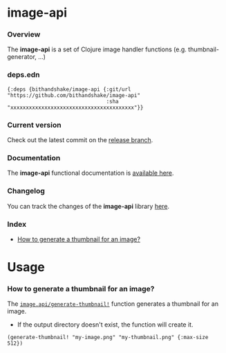 
# image-api

### Overview

The <strong>image-api</strong> is a set of Clojure image handler functions
(e.g. thumbnail-generator, ...)

### deps.edn

```
{:deps {bithandshake/image-api {:git/url "https://github.com/bithandshake/image-api"
                                :sha     "xxxxxxxxxxxxxxxxxxxxxxxxxxxxxxxxxxxxxxxx"}}
```

### Current version

Check out the latest commit on the [release branch](https://github.com/bithandshake/image-api/tree/release).

### Documentation

The <strong>image-api</strong> functional documentation is [available here](documentation/COVER.md).

### Changelog

You can track the changes of the <strong>image-api</strong> library [here](CHANGES.md).

### Index

- [How to generate a thumbnail for an image?](#how-to-generate-a-thumbnail-for-an-image)

# Usage

### How to generate a thumbnail for an image?

The [`image.api/generate-thumbnail!`](documentation/clj/image/API.md/#generate-thumbnail)
function generates a thumbnail for an image.

- If the output directory doesn't exist, the function will create it.

```
(generate-thumbnail! "my-image.png" "my-thumbnail.png" {:max-size 512})
```
